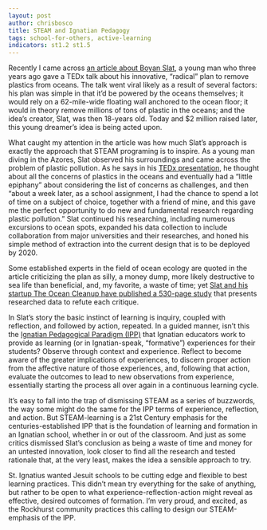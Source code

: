 ```yaml
---
layout: post
author: chrisbosco
title: STEAM and Ignatian Pedagogy
tags: school-for-others, active-learning
indicators: st1.2 st1.5
---
```

Recently I came across [an article about Boyan Slat](http://www.citylab.com/tech/2015/09/could-a-62-mile-floating-wall-clean-up-the-ocean/403753/), a young man who three years ago gave a TEDx talk about his innovative, “radical” plan to remove plastics from oceans.  The talk went viral likely as a result of several factors: his plan was simple in that it’d be powered by the oceans themselves; it would rely on a 62-mile-wide floating wall anchored to the ocean floor; it would in theory remove millions of tons of plastic in the oceans; and the idea’s creator, Slat, was then 18-years old.  Today and $2 million raised later, this young dreamer’s idea is being acted upon.

What caught my attention in the article was how much Slat’s approach is exactly the approach that STEAM programing is to inspire.  As a young man diving in the Azores, Slat observed his surroundings and came across the problem of plastic pollution.  As he says in his [TEDx presentation](https://www.youtube.com/watch?v=ROW9F-c0kIQ), he thought about all the concerns of plastics in the oceans and eventually had a “little epiphany” about considering the list of concerns as challenges, and then “about a week later, as a school assignment, I had the chance to spend a lot of time on a subject of choice, together with a friend of mine, and this gave me the perfect opportunity to do new and fundamental research regarding plastic pollution.”  Slat continued his researching, including numerous excursions to ocean spots, expanded his data collection to include collaboration from major universities and their researches, and honed his simple method of extraction into the current design that is to be deployed by 2020.

Some established experts in the field of ocean ecology are quoted in the article criticizing the plan as silly, a money dump, more likely destructive to sea life than beneficial, and, my favorite, a waste of time; yet [Slat and his startup The Ocean Cleanup have published a 530-page study](http://www.theoceancleanup.com/technology/feasibility-study.html) that presents researched data to refute each critique.

In Slat’s story the basic instinct of learning is inquiry, coupled with reflection, and followed by action, repeated.  In a guided manner, isn’t this the [Ignatian Pedagogical Paradigm (IPP)](https://www.rockhurst.edu/media/filer_private/uploads/ignatian_pedagogy_a_practical_approach.pdf) that Ignatian educators work to provide as learning (or in Ignatian-speak, “formative”) experiences for their students?  Observe through context and experience.  Reflect to become aware of the greater implications of experiences, to discern proper action from the affective nature of those experiences, and, following that action, evaluate the outcomes to lead to new observations from experience, essentially starting the process all over again in a continuous learning cycle.

It’s easy to fall into the trap of dismissing STEAM as a series of buzzwords, the way some might do the same for the IPP terms of experience, reflection, and action.  But STEAM-learning is a 21st Century emphasis for the centuries-established IPP that is the foundation of learning and formation in an Ignatian school, whether in or out of the classroom.  And just as some critics dismissed Slat’s conclusion as being a waste of time and money for an untested innovation, look closer to find all the research and tested rationale that, at the very least, makes the idea a sensible approach to try.

St. Ignatius wanted Jesuit schools to be cutting edge and flexible to best learning practices.  This didn’t mean try everything for the sake of anything, but rather to be open to what experience-reflection-action might reveal as effective, desired outcomes of formation.  I’m very proud, and excited, as the Rockhurst community practices this calling to design our STEAM-emphasis of the IPP.


